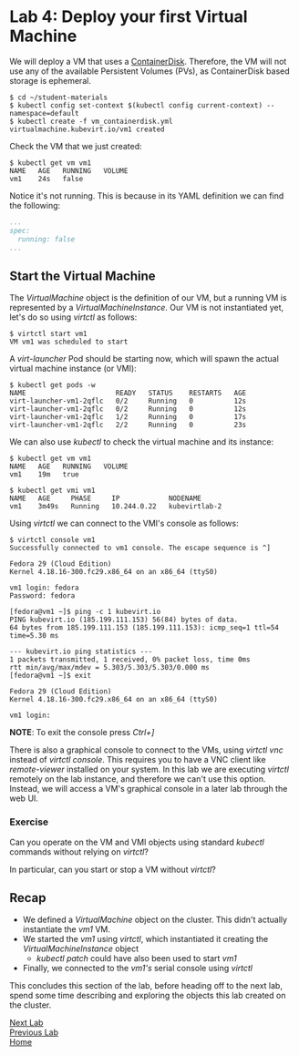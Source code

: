 # Lab 4: Deploy your first Virtual Machine

We will deploy a VM that uses a [ContainerDisk](https://kubevirt.io/user-guide/docs/latest/creating-virtual-machines/disks-and-volumes.html#containerdisk). Therefore, the VM will not use any of the available Persistent Volumes (PVs), as ContainerDisk based storage is ephemeral.

```console
$ cd ~/student-materials
$ kubectl config set-context $(kubectl config current-context) --namespace=default
$ kubectl create -f vm_containerdisk.yml
virtualmachine.kubevirt.io/vm1 created
```

Check the VM that we just created:

```console
$ kubectl get vm vm1
NAME   AGE   RUNNING   VOLUME
vm1    24s   false
```

Notice it's not running. This is because in its YAML definition we can find the following:

```yaml
...
spec:
  running: false
...
```

## Start the Virtual Machine

The *VirtualMachine* object is the definition of our VM, but a running VM is represented by a *VirtualMachineInstance*. Our VM is not instantiated yet, let's do so using *virtctl* as follows:

```console
$ virtctl start vm1
VM vm1 was scheduled to start
```

A *virt-launcher* Pod should be starting now, which will spawn the actual virtual machine instance (or VMI):

```console
$ kubectl get pods -w
NAME                      READY   STATUS    RESTARTS   AGE
virt-launcher-vm1-2qflc   0/2     Running   0          12s
virt-launcher-vm1-2qflc   0/2     Running   0          12s
virt-launcher-vm1-2qflc   1/2     Running   0          17s
virt-launcher-vm1-2qflc   2/2     Running   0          23s
```

We can also use *kubectl* to check the virtual machine and its instance:

```console
$ kubectl get vm vm1
NAME   AGE   RUNNING   VOLUME
vm1    19m   true

$ kubectl get vmi vm1
NAME   AGE     PHASE     IP            NODENAME
vm1    3m49s   Running   10.244.0.22   kubevirtlab-2
```

Using *virtctl* we can connect to the VMI's console as follows:

```console
$ virtctl console vm1
Successfully connected to vm1 console. The escape sequence is ^]

Fedora 29 (Cloud Edition)
Kernel 4.18.16-300.fc29.x86_64 on an x86_64 (ttyS0)

vm1 login: fedora
Password: fedora

[fedora@vm1 ~]$ ping -c 1 kubevirt.io
PING kubevirt.io (185.199.111.153) 56(84) bytes of data.
64 bytes from 185.199.111.153 (185.199.111.153): icmp_seq=1 ttl=54 time=5.30 ms

--- kubevirt.io ping statistics ---
1 packets transmitted, 1 received, 0% packet loss, time 0ms
rtt min/avg/max/mdev = 5.303/5.303/5.303/0.000 ms
[fedora@vm1 ~]$ exit

Fedora 29 (Cloud Edition)
Kernel 4.18.16-300.fc29.x86_64 on an x86_64 (ttyS0)

vm1 login:
```

**NOTE**: To exit the console press *Ctrl+]*

There is also a graphical console to connect to the VMs, using *virtctl vnc* instead of *virtctl console*. This requires you to have a VNC client like *remote-viewer* installed on your system. In this lab we are executing *virtctl* remotely on the lab instance, and therefore we can't use this option. Instead, we will access a VM's graphical console in a later lab through the web UI.

### Exercise

Can you operate on the VM and VMI objects using standard *kubectl* commands without relying on *virtctl*?

In particular, can you start or stop a VM without *virtctl*?

## Recap

* We defined a *VirtualMachine* object on the cluster. This didn't actually instantiate the *vm1* VM.
* We started the *vm1* using *virtctl*, which instantiated it creating the *VirtualMachineInstance* object
  * *kubectl patch* could have also been used to start *vm1*
* Finally, we connected to the *vm1's* serial console using *virtctl*


This concludes this section of the lab, before heading off to the next lab, spend some time describing and exploring the objects this lab created on the cluster.

[Next Lab](../lab5/lab5.md)\
[Previous Lab](../lab3/lab3.md)\
[Home](../../README.md)
